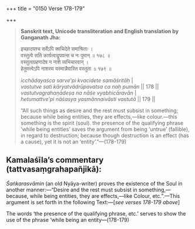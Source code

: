 +++
title = "0150 Verse 178-179"

+++
> **Sanskrit text, Unicode transliteration and English translation by Ganganath Jha:** 
>
> इच्छादयश्च सर्वेऽपि क्वचिदेते समाश्रिताः ।  
> वस्तुत्वे सति कार्यत्वाद्रूपवत्स च नः पुमान् ॥ १७८ ॥  
> वस्तुत्वग्रहणादेष न नाशे व्यभिचारवान् ।  
> हेतुमत्त्वेऽपि नाशस्य यस्मान्नैवास्ति वस्तुता ॥ १७९ ॥ 
>
> *icchādayaśca sarve'pi kvacidete samāśritāḥ* \|  
> *vastutve sati kāryatvādrūpavatsa ca naḥ pumān* \|\| 178 \|\|  
> *vastutvagrahaṇādeṣa na nāśe vyabhicāravān* \|  
> *hetumattve'pi nāśasya yasmānnaivāsti vastutā* \|\| 179 \|\| 
>
> “All such things as desire and the rest must subsist in something; because while being entities, they are effects,—like colour.—this something is the spirit (soul). the presence of the qualifying phrase ‘while being entities’ saves the argument from being ‘untrue’ (fallible), in regard to destruction; because though destruction is an effect (has a cause), yet it is not an ‘entity’.”—(178-179)



## Kamalaśīla’s commentary (tattvasaṃgrahapañjikā):

*Śaṅkarasvāmin* (an old Nyāya-writer) proves the existence of the Soul in another manner:—“Desire and the rest must subsist in something,—because, while being entities, they are effects,—like Colour, etc.”.—This argument is set forth in the following Text:—[*see verses 178-179 above*]

The words ‘the presence of the qualifying phrase, etc.’ serves to show the use of the phrase ‘while being an entity—(178-179)


